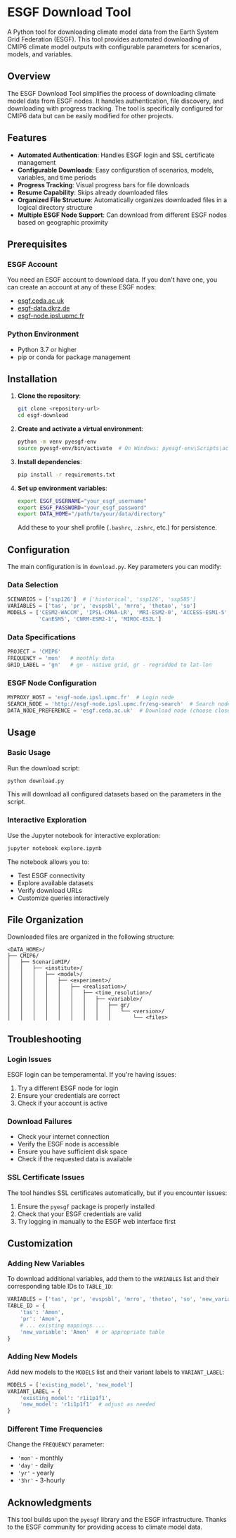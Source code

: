 # ESGF Download Tool

A Python tool for downloading climate model data from the Earth System Grid Federation (ESGF). This tool provides automated downloading of CMIP6 climate model outputs with configurable parameters for scenarios, models, and variables.

## Overview

The ESGF Download Tool simplifies the process of downloading climate model data from ESGF nodes. It handles authentication, file discovery, and downloading with progress tracking. The tool is specifically configured for CMIP6 data but can be easily modified for other projects.

## Features

- **Automated Authentication**: Handles ESGF login and SSL certificate management
- **Configurable Downloads**: Easy configuration of scenarios, models, variables, and time periods
- **Progress Tracking**: Visual progress bars for file downloads
- **Resume Capability**: Skips already downloaded files
- **Organized File Structure**: Automatically organizes downloaded files in a logical directory structure
- **Multiple ESGF Node Support**: Can download from different ESGF nodes based on geographic proximity

## Prerequisites

### ESGF Account
You need an ESGF account to download data. If you don't have one, you can create an account at any of these ESGF nodes:
- [esgf.ceda.ac.uk](https://esgf.ceda.ac.uk)
- [esgf-data.dkrz.de](https://esgf-data.dkrz.de)
- [esgf-node.ipsl.upmc.fr](https://esgf-node.ipsl.upmc.fr)

### Python Environment
- Python 3.7 or higher
- pip or conda for package management

## Installation

1. **Clone the repository**:
   ```bash
   git clone <repository-url>
   cd esgf-download
   ```

2. **Create and activate a virtual environment**:
   ```bash
   python -m venv pyesgf-env
   source pyesgf-env/bin/activate  # On Windows: pyesgf-env\Scripts\activate
   ```

3. **Install dependencies**:
   ```bash
   pip install -r requirements.txt
   ```

4. **Set up environment variables**:
   ```bash
   export ESGF_USERNAME="your_esgf_username"
   export ESGF_PASSWORD="your_esgf_password"
   export DATA_HOME="/path/to/your/data/directory"
   ```

   Add these to your shell profile (`.bashrc`, `.zshrc`, etc.) for persistence.

## Configuration

The main configuration is in `download.py`. Key parameters you can modify:

### Data Selection
```python
SCENARIOS = ['ssp126']  # ['historical', 'ssp126', 'ssp585']
VARIABLES = ['tas', 'pr', 'evspsbl', 'mrro', 'thetao', 'so']
MODELS = ['CESM2-WACCM', 'IPSL-CM6A-LR', 'MRI-ESM2-0', 'ACCESS-ESM1-5', 
          'CanESM5', 'CNRM-ESM2-1', 'MIROC-ES2L']
```

### Data Specifications
```python
PROJECT = 'CMIP6'
FREQUENCY = 'mon'   # monthly data
GRID_LABEL = 'gn'   # gn - native grid, gr - regridded to lat-lon
```

### ESGF Node Configuration
```python
MYPROXY_HOST = 'esgf-node.ipsl.upmc.fr'  # Login node
SEARCH_NODE = 'http://esgf-node.ipsl.upmc.fr/esg-search'  # Search node
DATA_NODE_PREFERENCE = 'esgf.ceda.ac.uk'  # Download node (choose closest to you)
```

## Usage

### Basic Usage
Run the download script:
```bash
python download.py
```

This will download all configured datasets based on the parameters in the script.

### Interactive Exploration
Use the Jupyter notebook for interactive exploration:
```bash
jupyter notebook explore.ipynb
```

The notebook allows you to:
- Test ESGF connectivity
- Explore available datasets
- Verify download URLs
- Customize queries interactively

## File Organization

Downloaded files are organized in the following structure:
```
<DATA_HOME>/
├── CMIP6/
│   ├── ScenarioMIP/
│   │   ├── <institute>/
│   │   │   ├── <model>/
│   │   │   │   ├── <experiment>/
│   │   │   │   │   ├── <realisation>/
│   │   │   │   │   │   ├── <time_resolution>/
│   │   │   │   │   │   │   ├── <variable>/
│   │   │   │   │   │   │   │   ├── gr/
│   │   │   │   │   │   │   │   │   └── <version>/
│   │   │   │   │   │   │   │   │       └── <files>
```

## Troubleshooting

### Login Issues
ESGF login can be temperamental. If you're having issues:
1. Try a different ESGF node for login
2. Ensure your credentials are correct
3. Check if your account is active

### Download Failures
- Check your internet connection
- Verify the ESGF node is accessible
- Ensure you have sufficient disk space
- Check if the requested data is available

### SSL Certificate Issues
The tool handles SSL certificates automatically, but if you encounter issues:
1. Ensure the `pyesgf` package is properly installed
2. Check that your ESGF credentials are valid
3. Try logging in manually to the ESGF web interface first

## Customization

### Adding New Variables
To download additional variables, add them to the `VARIABLES` list and their corresponding table IDs to `TABLE_ID`:

```python
VARIABLES = ['tas', 'pr', 'evspsbl', 'mrro', 'thetao', 'so', 'new_variable']
TABLE_ID = {
    'tas': 'Amon',
    'pr': 'Amon',
    # ... existing mappings ...
    'new_variable': 'Amon'  # or appropriate table
}
```

### Adding New Models
Add new models to the `MODELS` list and their variant labels to `VARIANT_LABEL`:

```python
MODELS = ['existing_model', 'new_model']
VARIANT_LABEL = {
    'existing_model': 'r1i1p1f1',
    'new_model': 'r1i1p1f1'  # adjust as needed
}
```

### Different Time Frequencies
Change the `FREQUENCY` parameter:
- `'mon'` - monthly
- `'day'` - daily
- `'yr'` - yearly
- `'3hr'` - 3-hourly

## Acknowledgments

This tool builds upon the `pyesgf` library and the ESGF infrastructure. Thanks to the ESGF community for providing access to climate model data. 